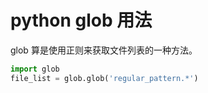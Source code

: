 # python glob 用法
glob 算是使用正则来获取文件列表的一种方法。

```python
import glob
file_list = glob.glob('regular_pattern.*')
```

